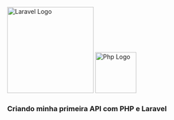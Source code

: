 <p><a href="https://laravel.com" target="_blank"><img src="https://raw.githubusercontent.com/laravel/art/master/logo-lockup/5%20SVG/2%20CMYK/1%20Full%20Color/laravel-logolockup-cmyk-red.svg" width="200" alt="Laravel Logo"></a>
<a href="https://php.net" target="_blank"><img src="https://www.php.net/images/logos/php-logo-white.svg" width="95" alt="Php Logo"></a></p>

### Criando minha primeira API com PHP e Laravel

